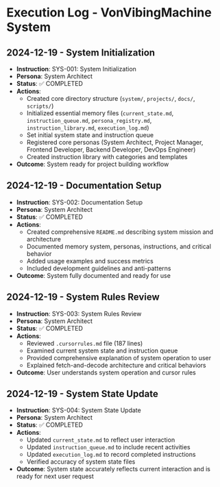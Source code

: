# Execution Log - VonVibingMachine System

## 2024-12-19 - System Initialization
- **Instruction**: SYS-001: System Initialization
- **Persona**: System Architect
- **Status**: ✅ COMPLETED
- **Actions**:
  - Created core directory structure (`system/`, `projects/`, `docs/`, `scripts/`)
  - Initialized essential memory files (`current_state.md`, `instruction_queue.md`, `persona_registry.md`, `instruction_library.md`, `execution_log.md`)
  - Set initial system state and instruction queue
  - Registered core personas (System Architect, Project Manager, Frontend Developer, Backend Developer, DevOps Engineer)
  - Created instruction library with categories and templates
- **Outcome**: System ready for project building workflow

## 2024-12-19 - Documentation Setup
- **Instruction**: SYS-002: Documentation Setup
- **Persona**: System Architect
- **Status**: ✅ COMPLETED
- **Actions**:
  - Created comprehensive `README.md` describing system mission and architecture
  - Documented memory system, personas, instructions, and critical behavior
  - Added usage examples and success metrics
  - Included development guidelines and anti-patterns
- **Outcome**: System fully documented and ready for use

## 2024-12-19 - System Rules Review
- **Instruction**: SYS-003: System Rules Review
- **Persona**: System Architect
- **Status**: ✅ COMPLETED
- **Actions**:
  - Reviewed `.cursorrules.md` file (187 lines)
  - Examined current system state and instruction queue
  - Provided comprehensive explanation of system operation to user
  - Explained fetch-and-decode architecture and critical behaviors
- **Outcome**: User understands system operation and cursor rules

## 2024-12-19 - System State Update
- **Instruction**: SYS-004: System State Update
- **Persona**: System Architect
- **Status**: ✅ COMPLETED
- **Actions**:
  - Updated `current_state.md` to reflect user interaction
  - Updated `instruction_queue.md` to include recent activities
  - Updated `execution_log.md` to record completed instructions
  - Verified accuracy of system state files
- **Outcome**: System state accurately reflects current interaction and is ready for next user request